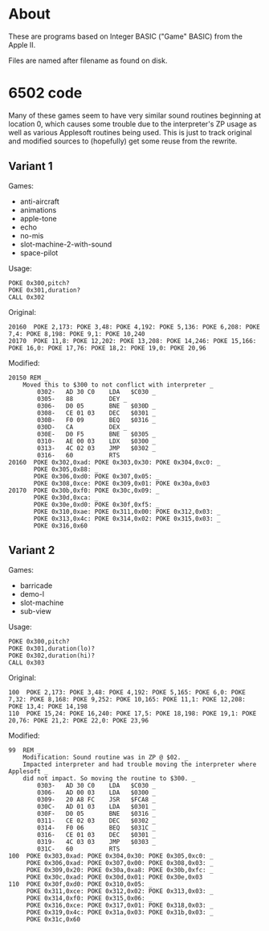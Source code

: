 # About

These are programs based on Integer BASIC ("Game" BASIC) 
from the Apple II.

Files are named after filename as found on disk.

# 6502 code

Many of these games seem to have very similar sound routines beginning at location 0, which causes
some trouble due to the interpreter's ZP usage as well as various Applesoft routines being used.
This is just to track original and modified sources to (hopefully) get some reuse from the rewrite.

## Variant 1

Games: 
* anti-aircraft 
* animations 
* apple-tone
* echo
* no-mis
* slot-machine-2-with-sound
* space-pilot

Usage:
```basic
POKE 0x300,pitch?
POKE 0x301,duration?
CALL 0x302
```

Original:
```basic
20160  POKE 2,173: POKE 3,48: POKE 4,192: POKE 5,136: POKE 6,208: POKE 7,4: POKE 8,198: POKE 9,1: POKE 10,240
20170  POKE 11,8: POKE 12,202: POKE 13,208: POKE 14,246: POKE 15,166: POKE 16,0: POKE 17,76: POKE 18,2: POKE 19,0: POKE 20,96
```

Modified:
```basic
20150 REM _
    Moved this to $300 to not conflict with interpreter _
        0302-   AD 30 C0    LDA   $C030 _
        0305-   88          DEY _
        0306-   D0 05       BNE   $030D _
        0308-   CE 01 03    DEC   $0301 _
        030B-   F0 09       BEQ   $0316 _
        030D-   CA          DEX _
        030E-   D0 F5       BNE   $0305 _
        0310-   AE 00 03    LDX   $0300 _
        0313-   4C 02 03    JMP   $0302 _
        0316-   60          RTS
20160  POKE 0x302,0xad: POKE 0x303,0x30: POKE 0x304,0xc0: _
       POKE 0x305,0x88: _
       POKE 0x306,0xd0: POKE 0x307,0x05: _
       POKE 0x308,0xce: POKE 0x309,0x01: POKE 0x30a,0x03
20170  POKE 0x30b,0xf0: POKE 0x30c,0x09: _
       POKE 0x30d,0xca: _
       POKE 0x30e,0xd0: POKE 0x30f,0xf5: _
       POKE 0x310,0xae: POKE 0x311,0x00: POKE 0x312,0x03: _
       POKE 0x313,0x4c: POKE 0x314,0x02: POKE 0x315,0x03: _
       POKE 0x316,0x60
```

## Variant 2

Games:
* barricade
* demo-l
* slot-machine
* sub-view

Usage:
```basic
POKE 0x300,pitch?
POKE 0x301,duration(lo)?
POKE 0x302,duration(hi)?
CALL 0x303
```

Original:
```basic
100  POKE 2,173: POKE 3,48: POKE 4,192: POKE 5,165: POKE 6,0: POKE 7,32: POKE 8,168: POKE 9,252: POKE 10,165: POKE 11,1: POKE 12,208: POKE 13,4: POKE 14,198
110  POKE 15,24: POKE 16,240: POKE 17,5: POKE 18,198: POKE 19,1: POKE 20,76: POKE 21,2: POKE 22,0: POKE 23,96
```

Modified:
```basic
99  REM _
    Modification: Sound routine was in ZP @ $02. _
    Impacted interpreter and had trouble moving the interpreter where Applesoft _
    did not impact. So moving the routine to $300. _
        0303-   AD 30 C0    LDA   $C030 _
        0306-   AD 00 03    LDA   $0300 _
        0309-   20 A8 FC    JSR   $FCA8 _
        030C-   AD 01 03    LDA   $0301 _
        030F-   D0 05       BNE   $0316 _
        0311-   CE 02 03    DEC   $0302 _
        0314-   F0 06       BEQ   $031C _
        0316-   CE 01 03    DEC   $0301 _
        0319-   4C 03 03    JMP   $0303 _
        031C-   60          RTS
100  POKE 0x303,0xad: POKE 0x304,0x30: POKE 0x305,0xc0: _
     POKE 0x306,0xad: POKE 0x307,0x00: POKE 0x308,0x03: _
     POKE 0x309,0x20: POKE 0x30a,0xa8: POKE 0x30b,0xfc: _
     POKE 0x30c,0xad: POKE 0x30d,0x01: POKE 0x30e,0x03
110  POKE 0x30f,0xd0: POKE 0x310,0x05: _
     POKE 0x311,0xce: POKE 0x312,0x02: POKE 0x313,0x03: _
     POKE 0x314,0xf0: POKE 0x315,0x06: _
     POKE 0x316,0xce: POKE 0x317,0x01: POKE 0x318,0x03: _
     POKE 0x319,0x4c: POKE 0x31a,0x03: POKE 0x31b,0x03: _
     POKE 0x31c,0x60
```
